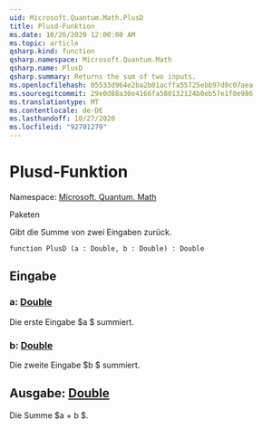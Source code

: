 ```yaml
---
uid: Microsoft.Quantum.Math.PlusD
title: Plusd-Funktion
ms.date: 10/26/2020 12:00:00 AM
ms.topic: article
qsharp.kind: function
qsharp.namespace: Microsoft.Quantum.Math
qsharp.name: PlusD
qsharp.summary: Returns the sum of two inputs.
ms.openlocfilehash: 05533d964e2ba2b01acffa55725ebb97d0c07aea
ms.sourcegitcommit: 29e0d88a30e4166fa580132124b0eb57e1f0e986
ms.translationtype: MT
ms.contentlocale: de-DE
ms.lasthandoff: 10/27/2020
ms.locfileid: "92701279"
---
```

# <a name="plusd-function"></a>Plusd-Funktion

Namespace: [Microsoft. Quantum. Math](xref:Microsoft.Quantum.Math)

Paketen [](https://nuget.org/packages/)


Gibt die Summe von zwei Eingaben zurück.

```qsharp
function PlusD (a : Double, b : Double) : Double
```


## <a name="input"></a>Eingabe

### <a name="a--double"></a>a: [Double](xref:microsoft.quantum.lang-ref.double)

Die erste Eingabe $a $ summiert.


### <a name="b--double"></a>b: [Double](xref:microsoft.quantum.lang-ref.double)

Die zweite Eingabe $b $ summiert.



## <a name="output--double"></a>Ausgabe: [Double](xref:microsoft.quantum.lang-ref.double)

Die Summe $a + b $.